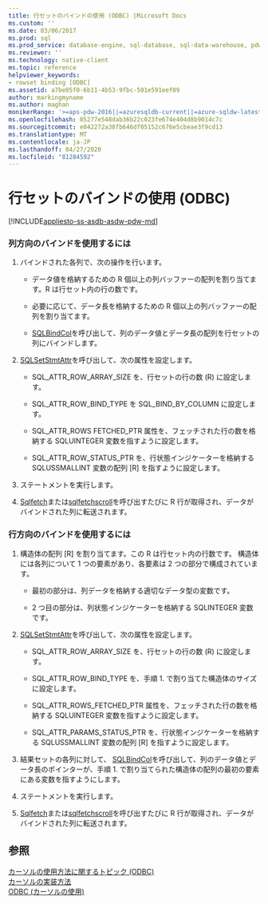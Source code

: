 ```yaml
---
title: 行セットのバインドの使用 (ODBC) |Microsoft Docs
ms.custom: ''
ms.date: 03/06/2017
ms.prod: sql
ms.prod_service: database-engine, sql-database, sql-data-warehouse, pdw
ms.reviewer: ''
ms.technology: native-client
ms.topic: reference
helpviewer_keywords:
- rowset binding [ODBC]
ms.assetid: a7be05f0-6b11-4b53-9fbc-501e591eef09
author: markingmyname
ms.author: maghan
monikerRange: '>=aps-pdw-2016||=azuresqldb-current||=azure-sqldw-latest||>=sql-server-2016||=sqlallproducts-allversions||>=sql-server-linux-2017||=azuresqldb-mi-current'
ms.openlocfilehash: 05277e548dab36b22c023fe674e404d8b9014c7c
ms.sourcegitcommit: e042272a38fb646df05152c676e5cbeae3f9cd13
ms.translationtype: MT
ms.contentlocale: ja-JP
ms.lasthandoff: 04/27/2020
ms.locfileid: "81284592"
---
```

# <a name="use-rowset-binding-odbc"></a>行セットのバインドの使用 (ODBC)
[!INCLUDE[appliesto-ss-asdb-asdw-pdw-md](../../../includes/appliesto-ss-asdb-asdw-pdw-md.md)]

    
### <a name="to-use-column-wise-binding"></a>列方向のバインドを使用するには  
  
1.  バインドされた各列で、次の操作を行います。  
  
    -   データ値を格納するための R 個以上の列バッファーの配列を割り当てます。R は行セット内の行の数です。  
  
    -   必要に応じて、データ長を格納するための R 個以上の列バッファーの配列を割り当てます。  
  
    -   [SQLBindCol](../../../relational-databases/native-client-odbc-api/sqlbindcol.md)を呼び出して、列のデータ値とデータ長の配列を行セットの列にバインドします。  
  
2.  [SQLSetStmtAttr](../../../relational-databases/native-client-odbc-api/sqlsetstmtattr.md)を呼び出して、次の属性を設定します。  
  
    -   SQL_ATTR_ROW_ARRAY_SIZE を、行セットの行の数 (R) に設定します。  
  
    -   SQL_ATTR_ROW_BIND_TYPE を SQL_BIND_BY_COLUMN に設定します。  
  
    -   SQL_ATTR_ROWS FETCHED_PTR 属性を、フェッチされた行の数を格納する SQLUINTEGER 変数を指すように設定します。  
  
    -   SQL_ATTR_ROW_STATUS_PTR を、行状態インジケーターを格納する SQLUSSMALLINT 変数の配列 [R] を指すように設定します。  
  
3.  ステートメントを実行します。  
  
4.  [Sqlfetch](https://go.microsoft.com/fwlink/?LinkId=58401)または[sqlfetchscroll](../../../relational-databases/native-client-odbc-api/sqlfetchscroll.md)を呼び出すたびに R 行が取得され、データがバインドされた列に転送されます。  

### <a name="to-use-row-wise-binding"></a>行方向のバインドを使用するには  
  
1.  構造体の配列 [R] を割り当てます。この R は行セット内の行数です。 構造体には各列について 1 つの要素があり、各要素は 2 つの部分で構成されています。  
  
    -   最初の部分は、列データを格納する適切なデータ型の変数です。  
  
    -   2 つ目の部分は、列状態インジケーターを格納する SQLINTEGER 変数です。  
  
2.  [SQLSetStmtAttr](../../../relational-databases/native-client-odbc-api/sqlsetstmtattr.md)を呼び出して、次の属性を設定します。  
  
    -   SQL_ATTR_ROW_ARRAY_SIZE を、行セットの行の数 (R) に設定します。  
  
    -   SQL_ATTR_ROW_BIND_TYPE を、手順 1. で割り当てた構造体のサイズに設定します。  
  
    -   SQL_ATTR_ROWS_FETCHED_PTR 属性を、フェッチされた行の数を格納する SQLUINTEGER 変数を指すように設定します。  
  
    -   SQL_ATTR_PARAMS_STATUS_PTR を、行状態インジケーターを格納する SQLUSSMALLINT 変数の配列 [R] を指すように設定します。  
  
3.  結果セットの各列に対して、 [SQLBindCol](../../../relational-databases/native-client-odbc-api/sqlbindcol.md)を呼び出して、列のデータ値とデータ長のポインターが、手順 1. で割り当てられた構造体の配列の最初の要素にある変数を指すようにします。  
  
4.  ステートメントを実行します。  
  
5.  [Sqlfetch](https://go.microsoft.com/fwlink/?LinkId=58401)または[sqlfetchscroll](../../../relational-databases/native-client-odbc-api/sqlfetchscroll.md)を呼び出すたびに R 行が取得され、データがバインドされた列に転送されます。  
  
## <a name="see-also"></a>参照  
 [カーソルの使用方法に関するトピック &#40;ODBC&#41;](../../../relational-databases/native-client-odbc-how-to/cursors/using-cursors-how-to-topics-odbc.md)   
 [カーソルの実装方法](../../../relational-databases/native-client-odbc-cursors/implementation/how-cursors-are-implemented.md)   
 [ODBC &#40;カーソルの使用&#41;](../../../relational-databases/native-client-odbc-how-to/cursors/use-cursors-odbc.md)  
  
  
